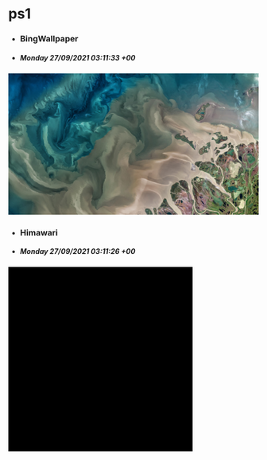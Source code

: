 # ps1

- ### BingWallpaper
- ##### Monday 27/09/2021 03:11:33 +00
<img src="BingWallpaper/latest.jpg" width="700" height="auto" title="👉  BingWallpaper  👈">


- ### Himawari 
- ##### Monday 27/09/2021 03:11:26 +00
<img src="Himawari/latest.jpg" width="auto" height="371" title="👉  Himawari  👈">






